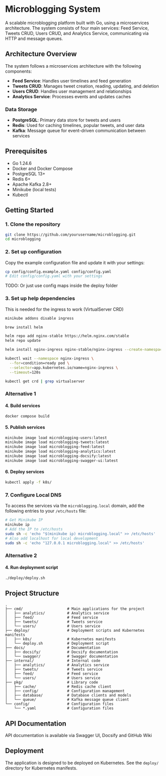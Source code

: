# Microblogging System

A scalable microblogging platform built with Go, using a microservices architecture. The system consists of four main services: Feed Service, Tweets CRUD, Users CRUD, and Analytics Service, communicating via HTTP and message queues.

## Architecture Overview

The system follows a microservices architecture with the following components:

- **Feed Service**: Handles user timelines and feed generation
- **Tweets CRUD**: Manages tweet creation, reading, updating, and deletion
- **Users CRUD**: Handles user management and relationships
- **Analytics Service**: Processes events and updates caches

### Data Storage

- **PostgreSQL**: Primary data store for tweets and users
- **Redis**: Used for caching timelines, popular tweets, and user data
- **Kafka**: Message queue for event-driven communication between services

## Prerequisites

- Go 1.24.6
- Docker and Docker Compose
- PostgreSQL 13+
- Redis 6+
- Apache Kafka 2.8+
- Minikube (local tests)
- Kubectl

## Getting Started

### 1. Clone the repository

```bash
git clone https://github.com/yourusername/microblogging.git
cd microblogging
```

### 2. Set up configuration

Copy the example configuration file and update it with your settings:

```bash
cp config/config.example.yaml config/config.yaml
# Edit config/config.yaml with your settings
```

TODO: Or just use config maps inside the deploy folder

### 3. Set up help dependencies

This is needed for the ingress to work (VirtualServer CRD)

```bash
minikube addons disable ingress

brew install helm

helm repo add nginx-stable https://helm.nginx.com/stable
helm repo update

helm install nginx-ingress nginx-stable/nginx-ingress --create-namespace -n nginx-ingress --set controller.enableCustomResources=true

kubectl wait --namespace nginx-ingress \
  --for=condition=ready pod \
  --selector=app.kubernetes.io/name=nginx-ingress \
  --timeout=120s

kubectl get crd | grep virtualserver
```

### Alternative 1

#### 4. Build services

```bash
docker compose build
```

#### 5. Publish services

```bash
minikube image load microblogging-users:latest
minikube image load microblogging-tweets:latest
minikube image load microblogging-feed:latest
minikube image load microblogging-analytics:latest
minikube image load microblogging-docsify:latest
minikube image load microblogging-swagger-ui:latest
```

#### 6. Deploy services

```bash
kubectl apply -f k8s/
```

### 7. Configure Local DNS

To access the services via the `microblogging.local` domain, add the following entries to your `/etc/hosts` file:

```bash
# Get Minikube IP
minikube ip
# Add the IP to /etc/hosts
sudo sh -c 'echo "$(minikube ip) microblogging.local" >> /etc/hosts'
# Also add localhost for local development
sudo sh -c 'echo "127.0.0.1 microblogging.local" >> /etc/hosts'
```

### Alternative 2

#### 4. Run deployment script

```bash
./deploy/deploy.sh
```

## Project Structure

```
.
├── cmd/                    # Main applications for the project
│   ├── analytics/          # Analytics service
│   ├── feed/               # Feed service
│   ├── tweets/             # Tweets service
│   └── users/              # Users service
├── deploy/                 # Deployment scripts and Kubernetes manifests
│   ├── k8s/                # Kubernetes manifests
│   └── deploy.sh           # Deployment script
├── docs/                   # Documentation
│   ├── docsify/            # Docsify documentation
│   └── swagger/            # Swagger documentation
├── internal/               # Internal code
│   ├── analytics/          # Analytics service
│   ├── tweets/             # Tweets service
│   ├── feed/               # Feed service
│   └── users/              # Users service
├── pkg/                    # Library code
│   ├── cache/              # Redis cache client
│   ├── config/             # Configuration management
│   ├── database/           # Database clients and models
│   └── queue/              # Kafka message queue client
└── config/                 # Configuration files
    └── *.yaml              # Configuration files
```

## API Documentation

API documentation is available via Swagger UI, Docsify and GitHub Wiki

## Deployment

The application is designed to be deployed on Kubernetes. See the `deploy/` directory for Kubernetes manifests.
